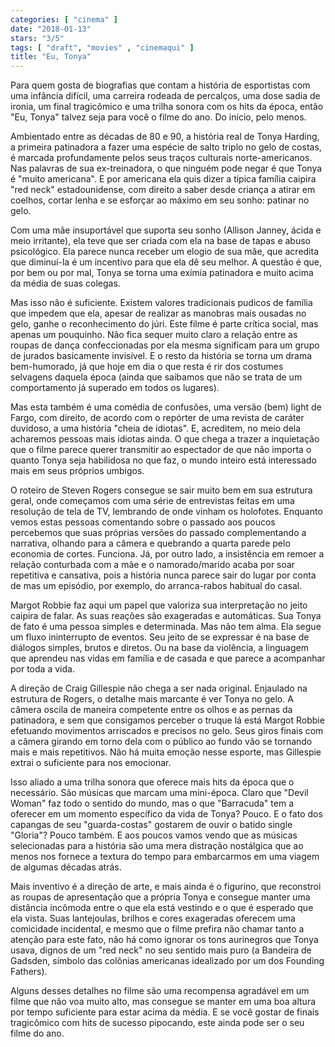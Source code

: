 ```yaml
---
categories: [ "cinema" ]
date: "2018-01-13"
stars: "3/5"
tags: [ "draft", "movies" , "cinemaqui" ]
title: "Eu, Tonya"
---
```

Para quem gosta de biografias que contam a história de esportistas com
uma infância difícil, uma carreira rodeada de percalços, uma dose
sadia de ironia, um final tragicômico e uma trilha sonora com os hits
da época, então "Eu, Tonya" talvez seja para você o filme do ano. Do
início, pelo menos.

Ambientado entre as décadas de 80 e 90, a história real de Tonya
Harding, a primeira patinadora a fazer uma espécie de salto triplo no
gelo de costas, é marcada profundamente pelos seus traços culturais
norte-americanos. Nas palavras de sua ex-treinadora, o que ninguém
pode negar é que Tonya é "muito americana". E por americana ela quis
dizer a típica família caipira "red neck" estadounidense, com direito
a saber desde criança a atirar em coelhos, cortar lenha e se esforçar
ao máximo em seu sonho: patinar no gelo.

Com uma mãe insuportável que suporta seu sonho (Allison Janney,
ácida e meio irritante), ela teve que ser criada com ela na base de
tapas e abuso psicológico. Ela parece nunca receber um elogio de sua
mãe, que acredita que diminuí-la é um incentivo para que ela dê
seu melhor. A questão é que, por bem ou por mal, Tonya se torna uma
exímia patinadora e muito acima da média de suas colegas.

Mas isso não é suficiente. Existem valores tradicionais pudicos de
família que impedem que ela, apesar de realizar as manobras mais ousadas
no gelo, ganhe o reconhecimento do júri. Este filme é parte crítica
social, mas apenas um pouquinho. Não fica sequer muito claro a relação
entre as roupas de dança confeccionadas por ela mesma significam para
um grupo de jurados basicamente invisível. E o resto da história se
torna um drama bem-humorado, já que hoje em dia o que resta é rir dos
costumes selvagens daquela época (ainda que saibamos que não se trata
de um comportamento já superado em todos os lugares).

Mas esta também é uma comédia de confusões, uma versão (bem)
light de Fargo, com direito, de acordo com o repórter de uma revista
de caráter duvidoso, a uma história "cheia de idiotas". E, acreditem,
no meio dela acharemos pessoas mais idiotas ainda. O que chega a trazer a
inquietação que o filme parece querer transmitir ao espectador de que
não importa o quanto Tonya seja habilidosa no que faz, o mundo inteiro
está interessado mais em seus próprios umbigos.

O roteiro de Steven Rogers consegue se sair muito bem em sua estrutura
geral, onde começamos com uma série de entrevistas feitas em uma
resolução de tela de TV, lembrando de onde vinham os holofotes. Enquanto
vemos estas pessoas comentando sobre o passado aos poucos percebemos
que suas próprias versões do passado complementando a narrativa,
olhando para a câmera e quebrando a quarta parede pelo economia
de cortes. Funciona. Já, por outro lado, a insistência em remoer
a relação conturbada com a mãe e o namorado/marido acaba por soar
repetitiva e cansativa, pois a história nunca parece sair do lugar por
conta de mas um episódio, por exemplo, do arranca-rabos habitual do
casal.

Margot Robbie faz aqui um papel que valoriza sua interpretação no jeito
caipira de falar. As suas reações são exageradas e automáticas. Sua
Tonya de fato é uma pessoa simples e determinada. Mas não tem alma. Ela
segue um fluxo ininterrupto de eventos. Seu jeito de se expressar é na
base de diálogos simples, brutos e diretos. Ou na base da violência,
a linguagem que aprendeu nas vidas em família e de casada e que parece
a acompanhar por toda a vida.

A direção de Craig Gillespie não chega a ser nada original. Enjaulado
na estrutura de Rogers, o detalhe mais marcante é ver Tonya no gelo. A
câmera oscila de maneira competente entre os olhos e as pernas da
patinadora, e sem que consigamos perceber o truque lá está Margot
Robbie efetuando movimentos arriscados e precisos no gelo. Seus giros
finais com a câmera girando em torno dela com o público ao fundo vão se
tornando mais e mais repetitivos. Não há muita emoção nesse esporte,
mas Gillespie extrai o suficiente para nos emocionar.

Isso aliado a uma trilha sonora que oferece mais hits da época que o
necessário. São músicas que marcam uma mini-época. Claro que "Devil
Woman" faz todo o sentido do mundo, mas o que "Barracuda" tem a oferecer
em um momento específico da vida de Tonya? Pouco. E o fato dos capangas
de seu "guarda-costas" gostarem de ouvir o batido single "Gloria"? Pouco
também. E aos poucos vamos vendo que as músicas selecionadas para a
história são uma mera distração nostálgica que ao menos nos fornece
a textura do tempo para embarcarmos em uma viagem de algumas décadas
atrás.

Mais inventivo é a direção de arte, e mais ainda é o figurino, que
reconstroi as roupas de apresentação que a própria Tonya e consegue
manter uma distância incômoda entre o que ela está vestindo e o que
é esperado que ela vista. Suas lantejoulas, brilhos e cores exageradas
oferecem uma comicidade incidental, e mesmo que o filme prefira não
chamar tanto a atenção para este fato, não há como ignorar os tons
aurinegros que Tonya usava, dignos de um "red neck" no seu sentido mais
puro (a Bandeira de Gadsden, símbolo das colônias americanas idealizado
por um dos Founding Fathers).

Alguns desses detalhes no filme são uma recompensa agradável em um
filme que não voa muito alto, mas consegue se manter em uma boa altura
por tempo suficiente para estar acima da média. E se você gostar de
finais tragicômico com hits de sucesso pipocando, este ainda pode ser
o seu filme do ano.
